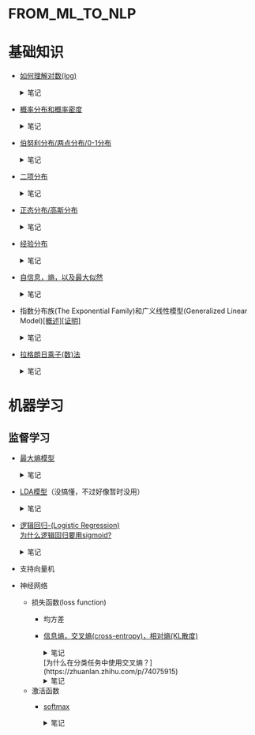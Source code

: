 # FROM_ML_TO_NLP
# 基础知识
* [如何理解对数(log)](https://www.zhihu.com/question/26097157/answer/121067428)
  <details>  
  <summary>笔记</summary>  
  
  ![1c6378a1bd8dd28da10f7ae82f37cba1_r](https://user-images.githubusercontent.com/7517810/107121417-4cd35700-6860-11eb-8fb2-68b5a0f2bc51.png)  
  对数本质上是指数坐标轴的**系数**(0,1,2,3...)。对数的底数是指数坐标轴的**乘数**(2)，对数的真数是指数坐标轴的**实际数值**(1,2,4,8...)。
  </details>     
* [概率分布和概率密度](https://www.jianshu.com/p/b570b1ba92bb)
  <details>  
  <summary>笔记</summary>  
  
  **(a)概率分布函数（累积概率函数）**   
  用于描述某一段连续值的概率分布，通常用```F(x)```表示,指数值小于等于x的所有概率之和，因此必然是单调递增的（因为概率不能小于0）    
  **(b)概率(质量)函数（离散值），概率密度函数（连续值）**   
  用于描述每个数值的概率，通常用```f(x)```表示，是F(x)的导数。因此f(x)曲线下[a,b]之间的面积就是数值在[a,b]之间的概率值。  
  ![742658-6902c1e6b17050f6](https://user-images.githubusercontent.com/7517810/107124240-a04da100-6870-11eb-987b-23ff0e9167cb.jpg)  
  </details>  
* [伯努利分布/两点分布/0-1分布](https://zh.wikipedia.org/wiki/%E4%BC%AF%E5%8A%AA%E5%88%A9%E5%88%86%E5%B8%83)
  <details>  
  <summary>笔记</summary>  
  
  ![微信截图_20210208210029](https://user-images.githubusercontent.com/7517810/107305338-caf65000-6a50-11eb-9c7e-351582192b1c.png)
  进行一次伯努利实验，成功则值为1，不成功则为0.坐标轴x轴为试验次数，y轴为当试验次数为x时的成功率。  
  </details> 
* [二项分布](https://zh.wikipedia.org/wiki/%E4%BA%8C%E9%A0%85%E5%BC%8F%E5%88%86%E5%B8%83)
  <details>  
  <summary>笔记</summary>  
  
  进行n伯努利实验，如果其中k次都成功了则概率函数如下图所示，如果n=1则等价于伯努利分布  
  ![微信截图_20210206174303](https://user-images.githubusercontent.com/7517810/107131262-c8ee8e80-68a2-11eb-923b-5dad0670d022.png)  
  </details> 
* [正态分布/高斯分布](https://zh.wikipedia.org/wiki/%E6%AD%A3%E6%80%81%E5%88%86%E5%B8%83)  
  <details>  
  <summary>笔记</summary>  
    
  ![微信截图_20210206175110](https://user-images.githubusercontent.com/7517810/107131408-ea9c4580-68a3-11eb-8c1e-8622cf0e3bd4.png)
  中心极限定理：大量统计独立的随机变量的平均值的分布趋近于正态分布。
  当二项分布中n无穷大，p=0.5时，可以近似于正态分布。  
  </details> 
* [经验分布](https://zh.wikipedia.org/wiki/%E7%BB%8F%E9%AA%8C%E5%88%86%E5%B8%83%E5%87%BD%E6%95%B0)  
  <details>  
  <summary>笔记</summary>  
    
  就是经验推断整体的一个方式。直接用数据里的样本来构建一个概率分布函数，首先假设每个样本的概率都是相同的，然后将所有样本按照大小顺序叠加起来就成了经验分布的概率分布函数了。 
  </details> 
* [自信息，熵，以及最大似然](https://blog.csdn.net/yujianmin1990/article/details/71213601)
  <details>  
  <summary>笔记</summary>  
  
  **自信息，I(x)**  
  表示不确定性的程度。一个事件确定发生，是没有信息量的；而一个事件发生的概率越小，则其信息量越大。未知所带来的不确定性，就是自信息要描述的目标。  
  ![微信截图_20210206151753](https://user-images.githubusercontent.com/7517810/107128779-84f18e80-688e-11eb-8222-8c1b6b2fbc9a.png)  
  **信息熵，H(x)**  
  自信息的期望值。均匀分布时熵最大。  
  ![微信截图_20210206151842](https://user-images.githubusercontent.com/7517810/107128797-9f2b6c80-688e-11eb-9fb5-b6077f519f09.png)  
  联合熵，H(X,Y)：联合分布的混乱程度。　  
  互信息，I(X,Y)：两个变量相互间相互依赖程度。  
  [条件熵](https://zhuanlan.zhihu.com/p/26551798)，H(X|Y)：联合分布基于某变量的条件下的熵  
  交叉熵，CE(X,Y)：两个分布的不相似程度的描述，越相似，交叉熵越低，越不相似，交叉熵越高。  
  相对熵，DKL(X,Y)：两个分布的不对称程度的距离，也叫KL divergence。  
  关系：交叉熵=信息熵+相对熵，CE(X,Y)=H(X)+DKL(X,Y)  
  </details>  
* 指数分布族(The Exponential Family)和广义线性模型(Generalized Linear Model)[[概述]](https://zhuanlan.zhihu.com/p/22876460)[[证明]](https://xg1990.com/blog/archives/304)
  <details>  
  <summary>笔记</summary>  
  
  **指数分布族**  
  ![20190214085454173](https://user-images.githubusercontent.com/7517810/107122927-c0796200-6868-11eb-983a-cf482ddf2903.png)  
  指数分布族本质上是一些常用概率分布(高斯分布，伯努利分布...)的统一表达形式，用处是找出这些概率分布的共性。  
  T(y)是充分统计量，可以理解成数据无限时的y，也即目标值。  
  η是自然参数，可以理解为各个概率分布的参数的统一表达形式。  
  a(η)是对数配分函数，是归一化因子的对数形式，本质上是用于将概率归一化的。    
  也即T,a,b确定了一种分布，η是该分布的参数。  
  **广义线性模型**  
  使用广义线性模型建模时需要进行3个假设：  
  1. P(y|x;θ),即y的条件概率分布属于指数分布族  
  2. y的估计值就是P(y|x;θ)的期望值  
  3. 自然参数η和x是线性关系  
  
  广义线性模型+以上假设+伯努利分布=逻辑回归  
  广义线性模型+以上假设+高斯分布=线性回归  
  广义线性模型+以上假设+多项式分布=softmax  
  </details> 
* [拉格朗日乘子(数)法](https://www.zhihu.com/search?type=content&q=%E6%8B%89%E6%A0%BC%E6%9C%97%E6%97%A5%E4%B9%98%E5%AD%90%E6%B3%95)
  <details>  
  <summary>笔记</summary>  
  
  拉格朗日乘子法是一种寻找多元函数在其变量受到一个或多个条件的约束时的极值的方法。
  简单来说就是把条件函数乘以一个新变量lambda，然后代入原函数里后再求导找极值就完事了。
  ![微信截图_20210209200535](https://user-images.githubusercontent.com/7517810/107449786-3522f980-6b12-11eb-8614-647a1ababf93.png)
  </details> 
# 机器学习  
## 监督学习  
* [最大熵模型](https://zhuanlan.zhihu.com/p/78504132)
  <details>  
  <summary>笔记</summary>  
  
  最大熵模型认为，在所有可能的概率模型中，熵最大的模型是最好的模型。  
  本质上就是通过样本的经验分布以及最大熵的假设来寻找符合要求的分布。  
  其中事先假设样本经验分布的期望值与实际分布的期望值相同，然后使用拉格朗日乘子法求出在概率值和为1以及样本无偏假设的情况下的熵的最大值。
  </details>
* [LDA模型](https://zhuanlan.zhihu.com/p/31470216)（没搞懂，不过好像暂时没用）
  <details>  
  <summary>笔记</summary>  
  
  它可以将文档集中每篇文档的主题以概率分布的形式给出，从而通过分析一些文档抽取出它们的主题分布后，便可以根据主题分布进行主题聚类或文本分类。属于词袋模型。
  </details>

* [逻辑回归-(Logistic Regression)](https://charlesliuyx.github.io/2017/09/04/LogisticRegression%E5%AD%A6%E4%B9%A0%E7%AC%94%E8%AE%B0/)  
  [为什么逻辑回归要用sigmoid?](https://www.zhihu.com/question/35322351/answer/67193153)  
  <details>  
  <summary>笔记</summary>  
  
  本质上来说，逻辑回归是假设f(y|x)符合指数分布族的分布规律，从而用广义线性模型推导出来的。
  也即，逻辑回归假设每个f(y|x)都是一个伯努利分布，而且x和每个对应的伯努利分布的自然参数呈线性关系。
  指数分布族中的自然参数是y前的系数。
  ![微信截图_20210208210008](https://user-images.githubusercontent.com/7517810/107305309-bd40ca80-6a50-11eb-80ce-e3aa53a0555b.png)
  </details>
* 支持向量机
* 神经网络  
  * 损失函数(loss function)
    * 均方差 
    * [信息熵，交叉熵(cross-entropy)，相对熵(KL散度)](https://charlesliuyx.github.io/2017/09/11/%E4%BB%80%E4%B9%88%E6%98%AF%E4%BF%A1%E6%81%AF%E7%86%B5%E3%80%81%E4%BA%A4%E5%8F%89%E7%86%B5%E5%92%8C%E7%9B%B8%E5%AF%B9%E7%86%B5/)   
      <details>  
      <summary>笔记</summary>  
  
      **信息熵**: 信息的不确定性或信息量的期望值。  
      公式为```sum([p[i] * f[p[i]] for i in range(n)])```。    
      其中```p[i]```为第i件事发生的概率，```f[p[i]]```为```p[i]```中的信息不确定性，一般有```f[p[i]]=log(1/p[i])```，即概率越大，不确定性越低。  
      备注：这里```f[p[i]]```也可以理解为第i件事所需要的存储空间，则```f```可以理解为一整个存储策略。  
      **交叉熵**：在给定的真实分布的情况下，使用现有存储策略所需要消耗的空间大小。或者理解成：把真实值代入当前预测分布后不确定部分的大小。在训练模型的过程中，我们总希望信息熵越来越小，也即通过调整参数来最优化我们的存储策略。也可以理解成不断的拟合真实的信息量分布。    
      **相对熵**：用于衡量信息熵和交叉熵之间的差异。训练过程中总希望相对熵趋近0。  
      </details>    
      [为什么在分类任务中使用交叉熵？](https://zhuanlan.zhihu.com/p/74075915)
      <details>  
      <summary>笔记</summary>  
  
      首先给出公式：KL散度(相对熵)=信息熵-交叉熵。KL散度描述的是两个分布之间的差异，而由于对于同一数据，信息熵固定，因此使用交叉熵一样可以计算两个分布间的差值。
      </details>  
  * 激活函数      
    * [softmax](https://blog.csdn.net/bitcarmanlee/article/details/82320853)  
      <details>  
      <summary>笔记</summary>  
  
      ![20180902220822202](https://user-images.githubusercontent.com/7517810/107108946-0f43df00-680a-11eb-82c2-7396cfc8d2c7.jpg)
      </details>
      
      
